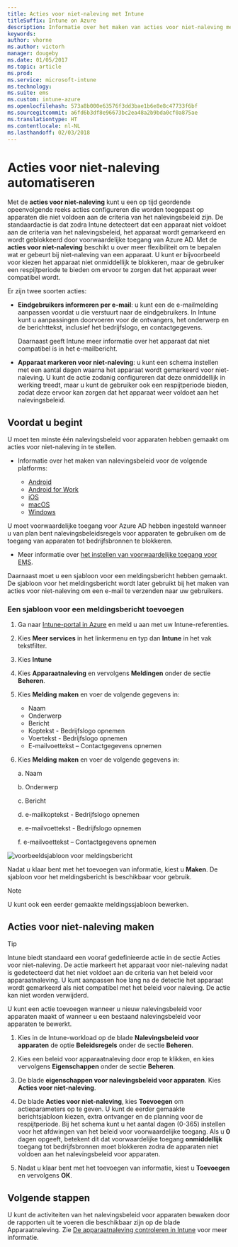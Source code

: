 ```yaml
---
title: Acties voor niet-naleving met Intune
titleSuffix: Intune on Azure
description: Informatie over het maken van acties voor niet-naleving met Intune
keywords: 
author: vhorne
ms.author: victorh
manager: dougeby
ms.date: 01/05/2017
ms.topic: article
ms.prod: 
ms.service: microsoft-intune
ms.technology: 
ms.suite: ems
ms.custom: intune-azure
ms.openlocfilehash: 573a8b000e63576f3dd3bae1b6e8e8c47733f6bf
ms.sourcegitcommit: a6fd6b3df8e96673bc2ea48a2b9bda0cf0a875ae
ms.translationtype: HT
ms.contentlocale: nl-NL
ms.lasthandoff: 02/03/2018
---
```

# <a name="automate-actions-for-noncompliance"></a>Acties voor niet-naleving automatiseren

Met de **acties voor niet-naleving** kunt u een op tijd geordende opeenvolgende reeks acties configureren die worden toegepast op apparaten die niet voldoen aan de criteria van het nalevingsbeleid zijn. De standaardactie is dat zodra Intune detecteert dat een apparaat niet voldoet aan de criteria van het nalevingsbeleid, het apparaat wordt gemarkeerd en wordt geblokkeerd door voorwaardelijke toegang van Azure AD. Met de **acties voor niet-naleving** beschikt u over meer flexibiliteit om te bepalen wat er gebeurt bij niet-naleving van een apparaat. U kunt er bijvoorbeeld voor kiezen het apparaat niet onmiddellijk te blokkeren, maar de gebruiker een respijtperiode te bieden om ervoor te zorgen dat het apparaat weer compatibel wordt.

Er zijn twee soorten acties:

-   **Eindgebruikers informeren per e-mail**: u kunt een de e-mailmelding aanpassen voordat u die verstuurt naar de eindgebruikers. In Intune kunt u aanpassingen doorvoeren voor de ontvangers, het onderwerp en de berichttekst, inclusief het bedrijfslogo, en contactgegevens.

    Daarnaast geeft Intune meer informatie over het apparaat dat niet compatibel is in het e-mailbericht.

-   **Apparaat markeren voor niet-naleving**: u kunt een schema instellen met een aantal dagen waarna het apparaat wordt gemarkeerd voor niet-naleving. U kunt de actie zodanig configureren dat deze onmiddellijk in werking treedt, maar u kunt de gebruiker ook een respijtperiode bieden, zodat deze ervoor kan zorgen dat het apparaat weer voldoet aan het nalevingsbeleid.

## <a name="before-you-begin"></a>Voordat u begint

U moet ten minste één nalevingsbeleid voor apparaten hebben gemaakt om acties voor niet-naleving in te stellen. 

- Informatie over het maken van nalevingsbeleid voor de volgende platforms:

    -   [Android](compliance-policy-create-android.md)
    -   [Android for Work](compliance-policy-create-android-for-work.md)
    -   [iOS](compliance-policy-create-ios.md)
    -   [macOS](compliance-policy-create-mac-os.md)
    -   [Windows](compliance-policy-create-windows.md)

U moet voorwaardelijke toegang voor Azure AD hebben ingesteld wanneer u van plan bent nalevingsbeleidsregels voor apparaten te gebruiken om de toegang van apparaten tot bedrijfsbronnen te blokkeren. 

- Meer informatie over [het instellen van voorwaardelijke toegang voor EMS](https://docs.microsoft.com/azure/active-directory/active-directory-conditional-access).

Daarnaast moet u een sjabloon voor een meldingsbericht hebben gemaakt. De sjabloon voor het meldingsbericht wordt later gebruikt bij het maken van acties voor niet-naleving om een e-mail te verzenden naar uw gebruikers.

### <a name="to-create-a-notification-message-template"></a>Een sjabloon voor een meldingsbericht toevoegen

1. Ga naar [Intune-portal in Azure](https://portal.azure.com) en meld u aan met uw Intune-referenties.
2. Kies **Meer services** in het linkermenu en typ dan **Intune** in het vak tekstfilter.
3. Kies **Intune**
4. Kies **Apparaatnaleving** en vervolgens **Meldingen** onder de sectie **Beheren**.
5. Kies **Melding maken** en voer de volgende gegevens in:
    - Naam
    - Onderwerp
    - Bericht
    - Koptekst - Bedrijfslogo opnemen
    - Voertekst - Bedrijfslogo opnemen
    - E-mailvoettekst – Contactgegevens opnemen

5. Kies **Melding maken** en voer de volgende gegevens in:

    a. Naam

    b. Onderwerp

    c.  Bericht

    d. e-mailkoptekst - Bedrijfslogo opnemen

    e. e-mailvoettekst - Bedrijfslogo opnemen

    f. e-mailvoettekst – Contactgegevens opnemen

![voorbeeldsjabloon voor meldingsbericht](./media/actionsfornoncompliance-1.PNG)

Nadat u klaar bent met het toevoegen van informatie, kiest u **Maken**. De sjabloon voor het meldingsbericht is beschikbaar voor gebruik.

> [!NOTE]
> U kunt ook een eerder gemaakte meldingssjabloon bewerken.

## <a name="to-create-actions-for-noncompliance"></a>Acties voor niet-naleving maken

> [!TIP]
> Intune biedt standaard een vooraf gedefinieerde actie in de sectie Acties voor niet-naleving. De actie markeert het apparaat voor niet-naleving nadat is gedetecteerd dat het niet voldoet aan de criteria van het beleid voor apparaatnaleving. U kunt aanpassen hoe lang na de detectie het apparaat wordt gemarkeerd als niet compatibel met het beleid voor naleving. De actie kan niet worden verwijderd.

U kunt een actie toevoegen wanneer u nieuw nalevingsbeleid voor apparaten maakt of wanneer u een bestaand nalevingsbeleid voor apparaten te bewerkt.

1.  Kies in de Intune-workload op de blade **Nalevingsbeleid voor apparaten** de optie **Beleidsregels** onder de sectie **Beheren**.

2.  Kies een beleid voor apparaatnaleving door erop te klikken, en kies vervolgens **Eigenschappen** onder de sectie **Beheren**.

3.  De blade **eigenschappen voor nalevingsbeleid voor apparaten**. Kies **Acties voor niet-naleving**.

4.  De blade **Acties voor niet-naleving**, kies **Toevoegen** om actieparameters op te geven. U kunt de eerder gemaakte berichtsjabloon kiezen, extra ontvanger en de planning voor de respijtperiode. Bij het schema kunt u het aantal dagen (0-365) instellen voor het afdwingen van het beleid voor voorwaardelijke toegang. Als u **0** dagen opgeeft, betekent dit dat voorwaardelijke toegang **onmiddellijk** toegang tot bedrijfsbronnen moet blokkeren zodra de apparaten niet voldoen aan het nalevingsbeleid voor apparaten.

5.  Nadat u klaar bent met het toevoegen van informatie, kiest u **Toevoegen** en vervolgens **OK**.

## <a name="next-steps"></a>Volgende stappen
U kunt de activiteiten van het nalevingsbeleid voor apparaten bewaken door de rapporten uit te voeren die beschikbaar zijn op de blade Apparaatnaleving. Zie [De apparaatnaleving controleren in Intune](device-compliance-monitor.md) voor meer informatie.
